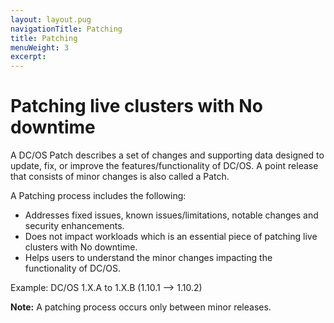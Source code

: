 ```yaml
---
layout: layout.pug
navigationTitle: Patching
title: Patching
menuWeight: 3
excerpt: 
---
```


# Patching live clusters with No downtime

A DC/OS Patch describes a set of changes and supporting data designed to update, fix, or improve the features/functionality of DC/OS. A point release that consists of minor changes is also called a Patch. 

A Patching process includes the following:
- Addresses fixed issues, known issues/limitations, notable changes and security enhancements.
- Does not impact workloads which is an essential piece of patching live clusters with No downtime.
- Helps users to understand the minor changes impacting the functionality of DC/OS.

Example: DC/OS 1.X.A to 1.X.B (1.10.1 --> 1.10.2) 

**Note:** A patching process occurs only between minor releases.